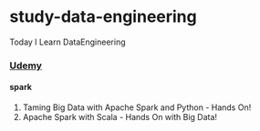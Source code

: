 # study-data-engineering

Today I Learn DataEngineering

### [Udemy](https://www.udemy.com)

#### spark

1. Taming Big Data with Apache Spark and Python - Hands On!
2. Apache Spark with Scala - Hands On with Big Data!
